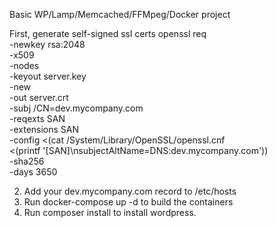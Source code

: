 
Basic WP/Lamp/Memcached/FFMpeg/Docker project

First, generate self-signed ssl certs
openssl req \
    -newkey rsa:2048 \
    -x509 \
    -nodes \
    -keyout server.key \
    -new \
    -out server.crt \
    -subj /CN=dev.mycompany.com \
    -reqexts SAN \
    -extensions SAN \
    -config <(cat /System/Library/OpenSSL/openssl.cnf \
        <(printf '[SAN]\nsubjectAltName=DNS:dev.mycompany.com')) \
    -sha256 \
    -days 3650

2. Add your dev.mycompany.com record to /etc/hosts
3. Run docker-compose up -d to build the containers
4. Run composer install to install wordpress.
